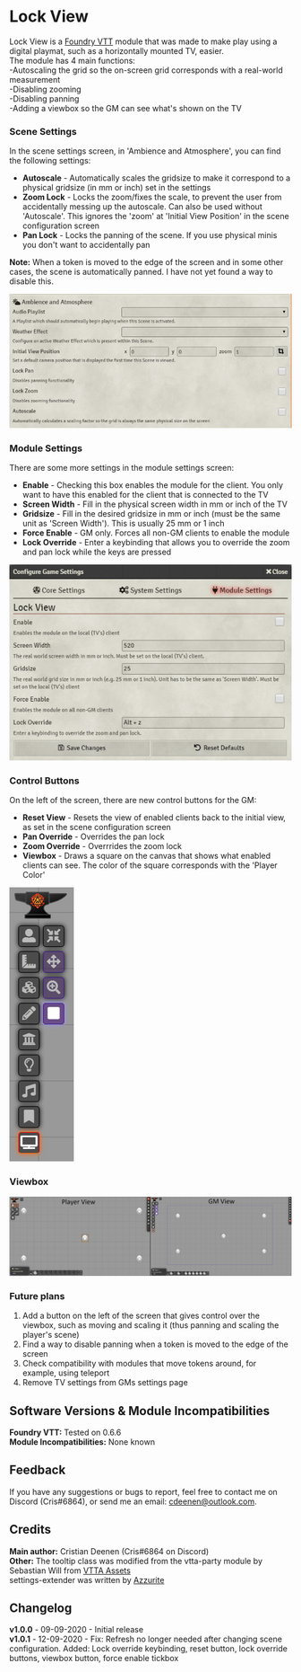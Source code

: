 # Lock View
Lock View is a <a href="https://foundryvtt.com/">Foundry VTT</a> module that was made to make play using a digital playmat, such as a horizontally mounted TV, easier.<br>
The module has 4 main functions:<br>
-Autoscaling the grid so the on-screen grid corresponds with a real-world measurement<br>
-Disabling zooming<br>
-Disabling panning<br>
-Adding a viewbox so the GM can see what's shown on the TV<br>

### Scene Settings
In the scene settings screen, in 'Ambience and Atmosphere', you can find the following settings:
<ul>
<li><b>Autoscale</b> - Automatically scales the gridsize to make it correspond to a physical gridsize (in mm or inch) set in the settings</li>
<li><b>Zoom Lock</b> - Locks the zoom/fixes the scale, to prevent the user from accidentally messing up the autoscale. Can also be used without 'Autoscale'. This ignores the 'zoom' at 'Initial View Position' in the scene configuration screen</li>
<li><b>Pan Lock</b> - Locks the panning of the scene. If you use physical minis you don't want to accidentally pan</li>
</ul>
<b>Note:</b> When a token is moved to the edge of the screen and in some other cases, the scene is automatically panned. I have not yet found a way to disable this.<br>

![sceneSettings](https://github.com/CDeenen/LockView/blob/master/img/examples/SceneSettings.png)

### Module Settings
There are some more settings in the module settings screen:<br>
<ul>
<li><b>Enable</b> - Checking this box enables the module for the client. You only want to have this enabled for the client that is connected to the TV</li>
<li><b>Screen Width</b> - Fill in the physical screen width in mm or inch of the TV</li>
<li><b>Gridsize</b> - Fill in the desired gridsize in mm or inch (must be the same unit as 'Screen Width'). This is usually 25 mm or 1 inch</li>
<li><b>Force Enable</b> - GM only. Forces all non-GM clients to enable the module</li>
<li><b>Lock Override</b> - Enter a keybinding that allows you to override the zoom and pan lock while the keys are pressed</li>
</ul>

![moduleSettings](https://github.com/CDeenen/LockView/blob/master/img/examples/ModuleSettings.png)

### Control Buttons
On the left of the screen, there are new control buttons for the GM:
<ul>
<li><b>Reset View</b> - Resets the view of enabled clients back to the initial view, as set in the scene configuration screen</li>
<li><b>Pan Override</b> - Overrides the pan lock</li>
<li><b>Zoom Override</b> - Overrrides the zoom lock</li>
<li><b>Viewbox</b> - Draws a square on the canvas that shows what enabled clients can see. The color of the square corresponds with the 'Player Color'</li>
</ul>

![controlButtons](https://github.com/CDeenen/LockView/blob/master/img/examples/ControlButtons.png)

### Viewbox

![viewBox](https://github.com/CDeenen/LockView/blob/master/img/examples/ViewBox.png)

### Future plans
<ol>
<li>Add a button on the left of the screen that gives control over the viewbox, such as moving and scaling it (thus panning and scaling the player's scene)</li>
<li>Find a way to disable panning when a token is moved to the edge of the screen</li>
<li>Check compatibility with modules that move tokens around, for example, using teleport</li>
<li>Remove TV settings from GMs settings page</ls>
</ol>

## Software Versions & Module Incompatibilities
<b>Foundry VTT:</b> Tested on 0.6.6<br>
<b>Module Incompatibilities:</b> None known<br>

## Feedback
If you have any suggestions or bugs to report, feel free to contact me on Discord (Cris#6864), or send me an email: cdeenen@outlook.com.

## Credits
<b>Main author:</b> Cristian Deenen (Cris#6864 on Discord)<br>
<b>Other:</b> The tooltip class was modified from the vtta-party module by Sebastian Will from <a href="https://www.vttassets.com">VTTA Assets</a><br>
settings-extender was written by <a href="https://gitlab.com/foundry-azzurite/settings-extender">Azzurite</a> 

## Changelog
<b>v1.0.0</b> - 09-09-2020 - Initial release<br>
<b>v1.0.1</b> - 12-09-2020 - Fix: Refresh no longer needed after changing scene configuration. Added: Lock override keybinding, reset button, lock override buttons, viewbox button, force enable tickbox<br>